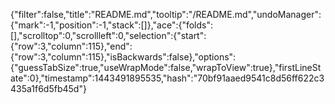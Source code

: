 {"filter":false,"title":"README.md","tooltip":"/README.md","undoManager":{"mark":-1,"position":-1,"stack":[]},"ace":{"folds":[],"scrolltop":0,"scrollleft":0,"selection":{"start":{"row":3,"column":115},"end":{"row":3,"column":115},"isBackwards":false},"options":{"guessTabSize":true,"useWrapMode":false,"wrapToView":true},"firstLineState":0},"timestamp":1443491895535,"hash":"70bf91aaed9541c8d56ff622c3435a1f6d5fb45d"}